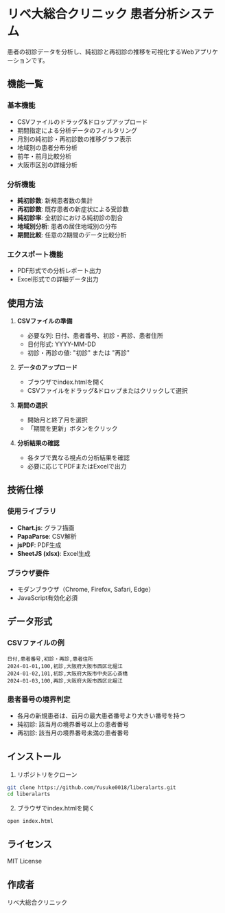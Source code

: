 # リベ大総合クリニック 患者分析システム

患者の初診データを分析し、純初診と再初診の推移を可視化するWebアプリケーションです。

## 機能一覧

### 基本機能
- CSVファイルのドラッグ&ドロップアップロード
- 期間指定による分析データのフィルタリング
- 月別の純初診・再初診数の推移グラフ表示
- 地域別の患者分布分析
- 前年・前月比較分析
- 大阪市区別の詳細分析

### 分析機能
- **純初診数**: 新規患者数の集計
- **再初診数**: 既存患者の新症状による受診数
- **純初診率**: 全初診における純初診の割合
- **地域別分析**: 患者の居住地域別の分布
- **期間比較**: 任意の2期間のデータ比較分析

### エクスポート機能
- PDF形式での分析レポート出力
- Excel形式での詳細データ出力

## 使用方法

1. **CSVファイルの準備**
   - 必要な列: 日付、患者番号、初診・再診、患者住所
   - 日付形式: YYYY-MM-DD
   - 初診・再診の値: "初診" または "再診"

2. **データのアップロード**
   - ブラウザでindex.htmlを開く
   - CSVファイルをドラッグ&ドロップまたはクリックして選択

3. **期間の選択**
   - 開始月と終了月を選択
   - 「期間を更新」ボタンをクリック

4. **分析結果の確認**
   - 各タブで異なる視点の分析結果を確認
   - 必要に応じてPDFまたはExcelで出力

## 技術仕様

### 使用ライブラリ
- **Chart.js**: グラフ描画
- **PapaParse**: CSV解析
- **jsPDF**: PDF生成
- **SheetJS (xlsx)**: Excel生成

### ブラウザ要件
- モダンブラウザ（Chrome, Firefox, Safari, Edge）
- JavaScript有効化必須

## データ形式

### CSVファイルの例
```csv
日付,患者番号,初診・再診,患者住所
2024-01-01,100,初診,大阪府大阪市西区北堀江
2024-01-02,101,初診,大阪府大阪市中央区心斎橋
2024-01-03,100,再診,大阪府大阪市西区北堀江
```

### 患者番号の境界判定
- 各月の新規患者は、前月の最大患者番号より大きい番号を持つ
- 純初診: 該当月の境界番号以上の患者番号
- 再初診: 該当月の境界番号未満の患者番号

## インストール

1. リポジトリをクローン
```bash
git clone https://github.com/Yusuke0018/liberalarts.git
cd liberalarts
```

2. ブラウザでindex.htmlを開く
```bash
open index.html
```

## ライセンス

MIT License

## 作成者

リベ大総合クリニック
